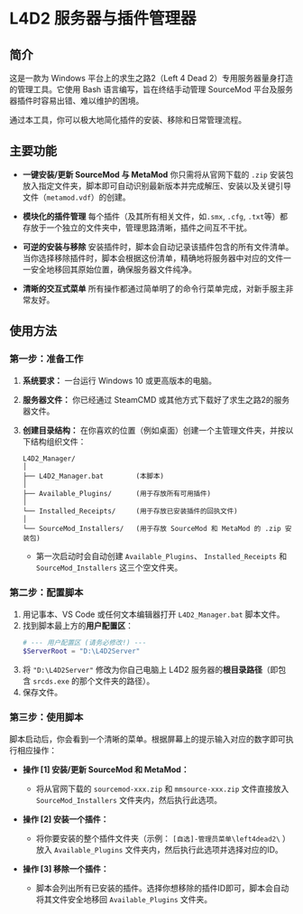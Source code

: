 # L4D2 服务器与插件管理器

## 简介

这是一款为 Windows 平台上的求生之路2（Left 4 Dead 2）专用服务器量身打造的管理工具。它使用 Bash 语言编写，旨在终结手动管理 SourceMod 平台及服务器插件时容易出错、难以维护的困境。

通过本工具，你可以极大地简化插件的安装、移除和日常管理流程。

## 主要功能

  * **一键安装/更新 SourceMod 与 MetaMod**
    你只需将从官网下载的 `.zip` 安装包放入指定文件夹，脚本即可自动识别最新版本并完成解压、安装以及关键引导文件（`metamod.vdf`）的创建。

  * **模块化的插件管理**
    每个插件（及其所有相关文件，如`.smx`, `.cfg`, `.txt`等）都存放于一个独立的文件夹中，管理思路清晰，插件之间互不干扰。

  * **可逆的安装与移除**
    安装插件时，脚本会自动记录该插件包含的所有文件清单。当你选择移除插件时，脚本会根据这份清单，精确地将服务器中对应的文件一一安全地移回其原始位置，确保服务器文件纯净。

  * **清晰的交互式菜单**
    所有操作都通过简单明了的命令行菜单完成，对新手服主非常友好。

## 使用方法

### 第一步：准备工作

1.  **系统要求：** 一台运行 Windows 10 或更高版本的电脑。

2.  **服务器文件：** 你已经通过 SteamCMD 或其他方式下载好了求生之路2的服务器文件。

3.  **创建目录结构：** 在你喜欢的位置（例如桌面）创建一个主管理文件夹，并按以下结构组织文件：

    ```
    L4D2_Manager/
    │
    ├── L4D2_Manager.bat        (本脚本)
    │
    ├── Available_Plugins/      (用于存放所有可用插件)
    │
    └── Installed_Receipts/     (用于存放已安装插件的回执文件)
    │
    └── SourceMod_Installers/   (用于存放 SourceMod 和 MetaMod 的 .zip 安装包)
    ```

      * 第一次启动时会自动创建 `Available_Plugins`、 `Installed_Receipts` 和 `SourceMod_Installers` 这三个空文件夹。

### 第二步：配置脚本

1.  用记事本、VS Code 或任何文本编辑器打开 `L4D2_Manager.bat` 脚本文件。
2.  找到脚本最上方的**用户配置区**：
    ```powershell
    # --- 用户配置区 (请务必修改!) ---
    $ServerRoot = "D:\L4D2Server"
    ```
3.  将 `"D:\L4D2Server"` 修改为你自己电脑上 L4D2 服务器的**根目录路径**（即包含 `srcds.exe` 的那个文件夹的路径）。
4.  保存文件。

### 第三步：使用脚本

脚本启动后，你会看到一个清晰的菜单。根据屏幕上的提示输入对应的数字即可执行相应操作：

  * **操作 [1] 安装/更新 SourceMod 和 MetaMod：**

      * 将从官网下载的 `sourcemod-xxx.zip` 和 `mmsource-xxx.zip` 文件直接放入 `SourceMod_Installers` 文件夹内，然后执行此选项。

  * **操作 [2] 安装一个插件：**

      * 将你要安装的整个插件文件夹（示例： `[自选]-管理员菜单\left4dead2\` ）放入 `Available_Plugins` 文件夹内，然后执行此选项并选择对应的ID。

  * **操作 [3] 移除一个插件：**

      * 脚本会列出所有已安装的插件。选择你想移除的插件ID即可，脚本会自动将其文件安全地移回 `Available_Plugins` 文件夹。
